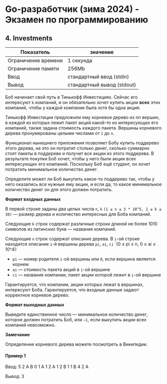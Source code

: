# Go-разработчик (зима 2024) - Экзамен по программированию

## 4. Investments

| Показатель           | значение                   |
|----------------------|----------------------------|
| Ограничение времени  | 1 секунда                  |
| Ограничение памяти   | 256Mb                      |
| Ввод                 | стандартный ввод (stdin)   |
| Вывод                | стандартный вывод (stdout) |

Боб начинает свой путь в Тинькофф Инвестициях. Сейчас его интересуют `k` компаний, и он обязательно хочет купить акции **всех** этих компаний, чтобы у каждой компании была хотя бы одна акция.

Тинькофф Инвестиции предложили ему корневое дерево из nn вершин, в каждой из которых лежит пакет акций какой-то из интересующих его компаний, также задана стоимость каждого пакета. Вершины корневого дерева пронумерованы целыми числами от `1` до `n`.

Функционал нынешнего приложения позволяет Бобу купить поддерево этого дерева, на это он потратит столько денег, сколько суммарно стоят пакеты в поддереве и получит все акции из этого поддерева. В результате покупки Боб хочет, чтобы у него были акции всех интересующих его компаний. Поскольку Боб ещё студент, он хочет потратить минимальное количество денег.

Определите может ли Боб выкупить какое-то поддерево так, чтобы у него оказались все нужные ему акции, и если да, то какое минимальное количество денег он для этого должен потратить.

**Формат входных данных**

В первой строке заданы два целых числа `n`, `k` `(1 ≤ n ≤ 3 * 10^5, 1 ≤ k ≤ 30)` — размер дерева и количество интересных для Боба компаний.

Следующие `k` строк содержат различные строки длиной не более 1010 символов из латинских букв — названия компаний.

Следующие `n` строк содержат описание дерева. В `i`-ой строке находится описание `i`-й вершины дерева `pi`, `ai`, `ci` `(0 ≤ pi ≤ n, 0 ≤ ai ≤ 10^4):

- `pi` — номер родителя `i`-ой вершины или `0`, если вершина является корнем
- `ai` — стоимость пакета акций в `i`-ой вершине
- `ci` — название компании, пакет акции которой лежит в `i`-ой вершине

Гарантируется, что компании, акции которых лежат в вершинах, интересуют Боба. Гарантируется, что входные данные задают корректное корневое дерево.

**Формат выходных данных**

Выведите единственное число — минимальное количество денег, которое должен потратить Боб, или `−1`, если выкупить акции всех компаний невозможно.

**Замечание**

Определение корневого дерева можете посмотреть в Википедии.

#### Пример 1

Ввод:
5 2
A
B
0 1 A
1 2 A
1 2 B
1 1 B
4 2 A

Вывод:
3
